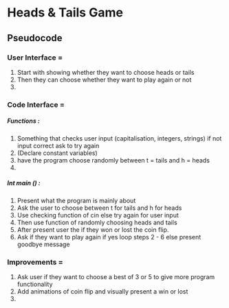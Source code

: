 # Heads & Tails Game

## Pseudocode

### User Interface =

1. Start with showing whether they want to choose heads or tails
2. Then they can choose whether they want to play again or not
3.

### Code Interface =

##### Functions :

1. Something that checks user input (capitalisation, integers, strings) if not input correct ask to try again
2. (Declare constant variables)
3. have the program choose randomly between t = tails and h = heads
4.

##### Int main () :

1. Present what the program is mainly about
2. Ask the user to choose between t for tails and h for heads
3. Use checking function of cin else try again for user input
4. Then use function of randomly choosing heads and tails
5. After present user the if they won or lost the coin flip.
6. Ask if they want to play again if yes loop steps 2 - 6 else present goodbye message

### Improvements =

1. Ask user if they want to choose a best of 3 or 5 to give more program functionality
2. Add animations of coin flip and visually present a win or lost
3.
